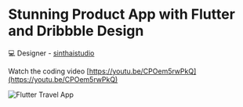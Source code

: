 # Stunning Product App with Flutter and Dribbble Design


💻 Designer - [sinthaistudio](https://www.instagram.com/p/CaEOYjJFDKQ/)

Watch the coding video [https://youtu.be/CPOem5rwPkQ](https://youtu.be/CPOem5rwPkQ)

![Flutter Travel App](https://i.ytimg.com/vi/CPOem5rwPkQ/maxresdefault.jpg)

